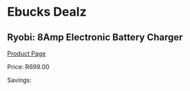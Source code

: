 
# Ebucks Dealz
## Ryobi: 8Amp Electronic Battery Charger
[Product Page](https://www.ebucks.com/web/shop/productSelected.do?prodId=1085590528&catId=1186086453)

Price: R699.00

Savings: 


	
